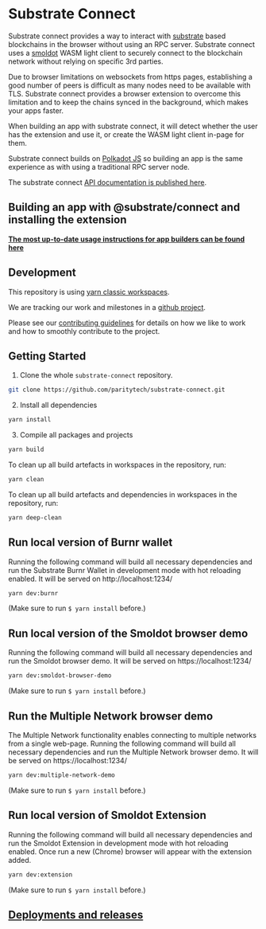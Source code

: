 # Substrate Connect

Substrate connect provides a way to interact with [substrate](https://substrate.dev/)
based blockchains in the browser without using an RPC server. Substrate connect
uses a [smoldot](https://github.com/paritytech/smoldot/) WASM light client to
securely connect to the blockchain network without relying on specific 3rd parties.

Due to browser limitations on websockets from https pages, establishing a good
number of peers is difficult as many nodes need to be available with TLS.  Substrate
connect provides a browser extension to overcome this limitation and to keep 
the chains synced in the background, which makes your apps faster.

When building an app with substrate connect, it will detect whether the user has
the extension and use it, or create the WASM light client in-page for them.

Substrate connect builds on [Polkadot JS](https://polkadot.js.org/docs/api) so
building an app is the same experience as with using a traditional RPC server
node.

The substrate connect [API documentation is published here](https://paritytech.github.io/substrate-connect/api/).

## Building an app with @substrate/connect and installing the extension

**[The most up-to-date usage instructions for app builders can be found here](https://paritytech.github.io/substrate-connect/)**

## Development

This repository is using [yarn classic workspaces](https://classic.yarnpkg.com/en/docs/workspaces/).

We are tracking our work and milestones in a [github project](https://github.com/paritytech/substrate-connect/projects/1).

Please see our [contributing guidelines](./CONTRIBUTING.md) for details on how
we like to work and how to smoothly contribute to the project.

## Getting Started

1. Clone the whole `substrate-connect` repository.

```bash
git clone https://github.com/paritytech/substrate-connect.git
```

2. Install all dependencies

```bash
yarn install
```

3. Compile all packages and projects

```bash
yarn build
```

To clean up all build artefacts in workspaces in the repository, run:

```bash
yarn clean
```

To clean up all build artefacts and dependencies in workspaces in the repository, run:

```bash
yarn deep-clean
```

## Run local version of Burnr wallet
Running the following command will build all necessary dependencies and run the Substrate Burnr Wallet in development mode with hot reloading enabled. It will be served on http://localhost:1234/

```bash
yarn dev:burnr
```

(Make sure to run `$ yarn install` before.)

## Run local version of the Smoldot browser demo
Running the following command will build all necessary dependencies and run the Smoldot browser demo. It will be served on https://localhost:1234/

```bash
yarn dev:smoldot-browser-demo
```

(Make sure to run `$ yarn install` before.)

## Run the Multiple Network browser demo
The Multiple Network functionality enables connecting to multiple networks from a single web-page.
Running the following command will build all necessary dependencies and run the Multiple Network browser demo. It will be served on https://localhost:1234/

```bash
yarn dev:multiple-network-demo 
```

(Make sure to run `$ yarn install` before.)

## Run local version of Smoldot Extension
Running the following command will build all necessary dependencies and run the Smoldot Extension in development mode with hot reloading enabled. Once run a new (Chrome) browser will appear with the extension added.

```bash
yarn dev:extension
```

(Make sure to run `$ yarn install` before.)


## [Deployments and releases](./DEPLOY-RELEASE.md)
